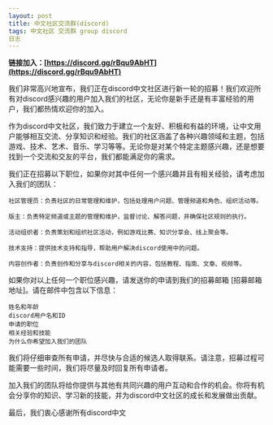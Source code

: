 ```yaml
---
layout: post
title: 中文社区交流群(discord)
tags: 中文社区 交流群 group discord
日志
---
```


**链接加入：[https://discord.gg/rBqu9AbHT](https://discord.gg/rBqu9AbHT)**

我们非常高兴地宣布，我们正在discord中文社区进行新一轮的招募！我们欢迎所有对discord感兴趣的用户加入我们的社区，无论你是新手还是有丰富经验的用户，我们都热情欢迎你的加入。

作为discord中文社区，我们致力于建立一个友好、积极和有益的环境，让中文用户能够相互交流、分享知识和经验。我们的社区涵盖了各种兴趣领域和主题，包括游戏、技术、艺术、音乐、学习等等。无论你是对某个特定主题感兴趣，还是想要找到一个交流和交友的平台，我们都能满足你的需求。

我们正在招募以下职位，如果你对其中任何一个感兴趣并且有相关经验，请考虑加入我们的团队：
```
社区管理员：负责社区的日常管理和维护，包括处理用户问题、管理频道和角色、组织活动等。

版主：负责特定频道或主题的管理和维护，监督讨论、解答问题，并确保社区规则的执行。

活动组织者：负责策划和组织社区活动，例如游戏比赛、知识分享会、线上聚会等。

技术支持：提供技术支持和指导，帮助用户解决discord使用中的问题。

内容创作者：负责创作和分享与discord相关的内容，包括教程、指南、文章、视频等。
```
如果你对以上任何一个职位感兴趣，请发送你的申请到我们的招募邮箱 [招募邮箱地址]。请在邮件中包含以下信息：
```
姓名和年龄
discord用户名和ID
申请的职位
相关经验和技能
为什么你希望加入我们的团队
```
我们将仔细审查所有申请，并尽快与合适的候选人取得联系。请注意，招募过程可能需要一些时间，我们将尽量及时回复所有申请者。

加入我们的团队将给你提供与其他有共同兴趣的用户互动和合作的机会。你将有机会分享你的知识、学习新的技能，并为discord中文社区的成长和发展做出贡献。

最后，我们衷心感谢所有discord中文

